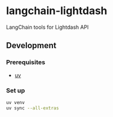 # langchain-lightdash

LangChain tools for Lightdash API

## Development

### Prerequisites

- [uv](https://docs.astral.sh/uv/getting-started/installation/)

### Set up

```bash
uv venv
uv sync --all-extras
```
